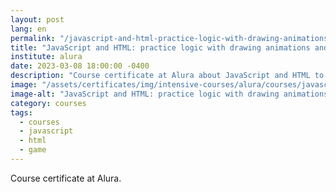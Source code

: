 ```yaml
---
layout: post
lang: en
permalink: "/javascript-and-html-practice-logic-with-drawing-animations-and-a-game"
title: "JavaScript and HTML: practice logic with drawing animations and a game"
institute: alura
date: 2023-03-08 18:00:00 -0400
description: "Course certificate at Alura about JavaScript and HTML to practice logic with drawing animations and a game."
image: "/assets/certificates/img/intensive-courses/alura/courses/javascript-and-html-practice-logic-with-drawing-animations-and-a-game/front-en.jpg"
image-alt: "JavaScript and HTML: practice logic with drawing animations and a game certificate"
category: courses
tags:
  - courses
  - javascript
  - html
  - game
---
```


Course certificate at Alura.
